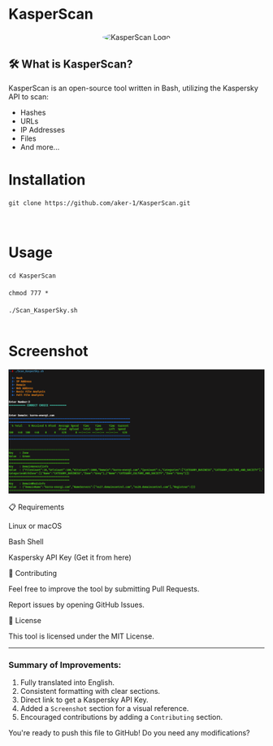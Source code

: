 # KasperScan

<p align="center">
  <img src="https://avatars.githubusercontent.com/u/202319508?v=4" alt="KasperScan Logo" width="200" height="200" style="border-radius: 50%; border: 1px solid white;">
</p>

## 🛠️ What is KasperScan?

KasperScan is an open-source tool written in Bash, utilizing the Kaspersky API to scan:
- Hashes
- URLs
- IP Addresses
- Files
- And more...

# Installation

`git clone https://github.com/aker-1/KasperScan.git`<br><br><br>

# Usage

`cd KasperScan`<br><br>
`chmod 777 *`<br><br>
`./Scan_KasperSky.sh`<br><br>

# Screenshot

<p align="center">
  <img src="Scan_KasperSky.png" alt="KasperScan Screenshot">
</p>📋 Requirements

Linux or macOS

Bash Shell

Kaspersky API Key (Get it from here)


🤝 Contributing

Feel free to improve the tool by submitting Pull Requests.

Report issues by opening GitHub Issues.


📜 License

This tool is licensed under the MIT License.

---

### Summary of Improvements:
1. Fully translated into English.
2. Consistent formatting with clear sections.
3. Direct link to get a Kaspersky API Key.
4. Added a `Screenshot` section for a visual reference.
5. Encouraged contributions by adding a `Contributing` section.

You're ready to push this file to GitHub! Do you need any modifications?